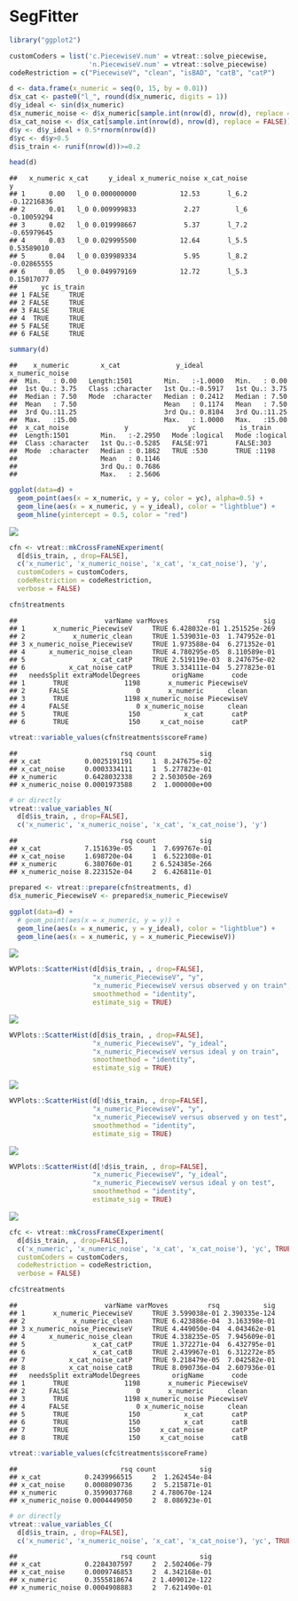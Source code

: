 SegFitter
================

``` r
library("ggplot2")
```

``` r
customCoders = list('c.PiecewiseV.num' = vtreat::solve_piecewise,
                    'n.PiecewiseV.num' = vtreat::solve_piecewise)
codeRestriction = c("PiecewiseV", "clean", "isBAD", "catB", "catP")
```

``` r
d <- data.frame(x_numeric = seq(0, 15, by = 0.01))
d$x_cat <- paste0("l_", round(d$x_numeric, digits = 1))
d$y_ideal <- sin(d$x_numeric)
d$x_numeric_noise <- d$x_numeric[sample.int(nrow(d), nrow(d), replace = FALSE)]
d$x_cat_noise <- d$x_cat[sample.int(nrow(d), nrow(d), replace = FALSE)]
d$y <- d$y_ideal + 0.5*rnorm(nrow(d))
d$yc <- d$y>0.5
d$is_train <- runif(nrow(d))>=0.2

head(d)
```

    ##   x_numeric x_cat     y_ideal x_numeric_noise x_cat_noise           y
    ## 1      0.00   l_0 0.000000000           12.53       l_6.2 -0.12216836
    ## 2      0.01   l_0 0.009999833            2.27         l_6 -0.10059294
    ## 3      0.02   l_0 0.019998667            5.37       l_7.2 -0.65979645
    ## 4      0.03   l_0 0.029995500           12.64       l_5.5  0.53589010
    ## 5      0.04   l_0 0.039989334            5.95       l_8.2 -0.02865555
    ## 6      0.05   l_0 0.049979169           12.72       l_5.3  0.15017077
    ##      yc is_train
    ## 1 FALSE     TRUE
    ## 2 FALSE     TRUE
    ## 3 FALSE     TRUE
    ## 4  TRUE     TRUE
    ## 5 FALSE     TRUE
    ## 6 FALSE     TRUE

``` r
summary(d)
```

    ##    x_numeric        x_cat              y_ideal        x_numeric_noise
    ##  Min.   : 0.00   Length:1501        Min.   :-1.0000   Min.   : 0.00  
    ##  1st Qu.: 3.75   Class :character   1st Qu.:-0.5917   1st Qu.: 3.75  
    ##  Median : 7.50   Mode  :character   Median : 0.2412   Median : 7.50  
    ##  Mean   : 7.50                      Mean   : 0.1174   Mean   : 7.50  
    ##  3rd Qu.:11.25                      3rd Qu.: 0.8104   3rd Qu.:11.25  
    ##  Max.   :15.00                      Max.   : 1.0000   Max.   :15.00  
    ##  x_cat_noise              y               yc           is_train      
    ##  Length:1501        Min.   :-2.2950   Mode :logical   Mode :logical  
    ##  Class :character   1st Qu.:-0.5285   FALSE:971       FALSE:303      
    ##  Mode  :character   Median : 0.1862   TRUE :530       TRUE :1198     
    ##                     Mean   : 0.1146                                  
    ##                     3rd Qu.: 0.7686                                  
    ##                     Max.   : 2.5606

``` r
ggplot(data=d) +
  geom_point(aes(x = x_numeric, y = y, color = yc), alpha=0.5) + 
  geom_line(aes(x = x_numeric, y = y_ideal), color = "lightblue") +
  geom_hline(yintercept = 0.5, color = "red")
```

![](SegFitter_files/figure-markdown_github/example-1.png)

``` r
cfn <- vtreat::mkCrossFrameNExperiment(
  d[d$is_train, , drop=FALSE], 
  c('x_numeric', 'x_numeric_noise', 'x_cat', 'x_cat_noise'), 'y',
  customCoders = customCoders,
  codeRestriction = codeRestriction,
  verbose = FALSE)

cfn$treatments
```

    ##                      varName varMoves          rsq           sig
    ## 1       x_numeric_PiecewiseV     TRUE 6.428032e-01 1.251525e-269
    ## 2            x_numeric_clean     TRUE 1.539031e-03  1.747952e-01
    ## 3 x_numeric_noise_PiecewiseV     TRUE 1.973588e-04  6.271352e-01
    ## 4      x_numeric_noise_clean     TRUE 4.780295e-05  8.110589e-01
    ## 5                 x_cat_catP     TRUE 2.519119e-03  8.247675e-02
    ## 6           x_cat_noise_catP     TRUE 3.334111e-04  5.277823e-01
    ##   needsSplit extraModelDegrees        origName       code
    ## 1       TRUE              1198       x_numeric PiecewiseV
    ## 2      FALSE                 0       x_numeric      clean
    ## 3       TRUE              1198 x_numeric_noise PiecewiseV
    ## 4      FALSE                 0 x_numeric_noise      clean
    ## 5       TRUE               150           x_cat       catP
    ## 6       TRUE               150     x_cat_noise       catP

``` r
vtreat::variable_values(cfn$treatments$scoreFrame)
```

    ##                          rsq count           sig
    ## x_cat           0.0025191191     1  8.247675e-02
    ## x_cat_noise     0.0003334111     1  5.277823e-01
    ## x_numeric       0.6428032338     2 2.503050e-269
    ## x_numeric_noise 0.0001973588     2  1.000000e+00

``` r
# or directly
vtreat::value_variables_N(
  d[d$is_train, , drop=FALSE], 
  c('x_numeric', 'x_numeric_noise', 'x_cat', 'x_cat_noise'), 'y')
```

    ##                          rsq count           sig
    ## x_cat           7.151639e-05     1  7.699767e-01
    ## x_cat_noise     1.698720e-04     1  6.522308e-01
    ## x_numeric       6.380760e-01     2 6.524385e-266
    ## x_numeric_noise 8.223152e-04     2  6.426811e-01

``` r
prepared <- vtreat::prepare(cfn$treatments, d)
d$x_numeric_PiecewiseV <- prepared$x_numeric_PiecewiseV

ggplot(data=d) +
  # geom_point(aes(x = x_numeric, y = y)) + 
  geom_line(aes(x = x_numeric, y = y_ideal), color = "lightblue") + 
  geom_line(aes(x = x_numeric, y = x_numeric_PiecewiseV))
```

![](SegFitter_files/figure-markdown_github/solve_numeric-1.png)

``` r
WVPlots::ScatterHist(d[d$is_train, , drop=FALSE], 
                     "x_numeric_PiecewiseV", "y",
                     "x_numeric_PiecewiseV versus observed y on train",
                     smoothmethod = "identity",
                     estimate_sig = TRUE)
```

![](SegFitter_files/figure-markdown_github/solve_numeric-2.png)

``` r
WVPlots::ScatterHist(d[d$is_train, , drop=FALSE], 
                     "x_numeric_PiecewiseV", "y_ideal",
                     "x_numeric_PiecewiseV versus ideal y on train",
                     smoothmethod = "identity",
                     estimate_sig = TRUE)
```

![](SegFitter_files/figure-markdown_github/solve_numeric-3.png)

``` r
WVPlots::ScatterHist(d[!d$is_train, , drop=FALSE], 
                     "x_numeric_PiecewiseV", "y",
                     "x_numeric_PiecewiseV versus observed y on test",
                     smoothmethod = "identity",
                     estimate_sig = TRUE)
```

![](SegFitter_files/figure-markdown_github/solve_numeric-4.png)

``` r
WVPlots::ScatterHist(d[!d$is_train, , drop=FALSE], 
                     "x_numeric_PiecewiseV", "y_ideal",
                     "x_numeric_PiecewiseV versus ideal y on test",
                     smoothmethod = "identity",
                     estimate_sig = TRUE)
```

![](SegFitter_files/figure-markdown_github/solve_numeric-5.png)

``` r
cfc <- vtreat::mkCrossFrameCExperiment(
  d[d$is_train, , drop=FALSE], 
  c('x_numeric', 'x_numeric_noise', 'x_cat', 'x_cat_noise'), 'yc', TRUE,
  customCoders = customCoders,
  codeRestriction = codeRestriction,
  verbose = FALSE)

cfc$treatments
```

    ##                      varName varMoves          rsq           sig
    ## 1       x_numeric_PiecewiseV     TRUE 3.599038e-01 2.390335e-124
    ## 2            x_numeric_clean     TRUE 6.423886e-04  3.163398e-01
    ## 3 x_numeric_noise_PiecewiseV     TRUE 4.449050e-04  4.043462e-01
    ## 4      x_numeric_noise_clean     TRUE 4.338235e-05  7.945609e-01
    ## 5                 x_cat_catP     TRUE 1.372271e-04  6.432795e-01
    ## 6                 x_cat_catB     TRUE 2.439967e-01  6.312272e-85
    ## 7           x_cat_noise_catP     TRUE 9.218479e-05  7.042582e-01
    ## 8           x_cat_noise_catB     TRUE 8.090736e-04  2.607936e-01
    ##   needsSplit extraModelDegrees        origName       code
    ## 1       TRUE              1198       x_numeric PiecewiseV
    ## 2      FALSE                 0       x_numeric      clean
    ## 3       TRUE              1198 x_numeric_noise PiecewiseV
    ## 4      FALSE                 0 x_numeric_noise      clean
    ## 5       TRUE               150           x_cat       catP
    ## 6       TRUE               150           x_cat       catB
    ## 7       TRUE               150     x_cat_noise       catP
    ## 8       TRUE               150     x_cat_noise       catB

``` r
vtreat::variable_values(cfc$treatments$scoreFrame)
```

    ##                          rsq count           sig
    ## x_cat           0.2439966515     2  1.262454e-84
    ## x_cat_noise     0.0008090736     2  5.215871e-01
    ## x_numeric       0.3599037768     2 4.780670e-124
    ## x_numeric_noise 0.0004449050     2  8.086923e-01

``` r
# or directly
vtreat::value_variables_C(
  d[d$is_train, , drop=FALSE], 
  c('x_numeric', 'x_numeric_noise', 'x_cat', 'x_cat_noise'), 'yc', TRUE)
```

    ##                          rsq count           sig
    ## x_cat           0.2284307597     2  2.502406e-79
    ## x_cat_noise     0.0009746853     2  4.342168e-01
    ## x_numeric       0.3555818674     2 1.409012e-122
    ## x_numeric_noise 0.0004908883     2  7.621490e-01

